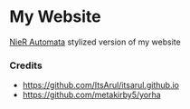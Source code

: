 # My Website

[NieR Automata](https://g.co/kgs/F7BcLa) stylized version of my website

### Credits

- https://github.com/ItsArul/itsarul.github.io
- https://github.com/metakirby5/yorha